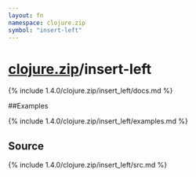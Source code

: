 ```yaml
---
layout: fn
namespace: clojure.zip
symbol: "insert-left"
---
```


# [clojure.zip](../)/insert-left

{% include 1.4.0/clojure.zip/insert_left/docs.md %}

##Examples

{% include 1.4.0/clojure.zip/insert_left/examples.md %}
## Source
{% include 1.4.0/clojure.zip/insert_left/src.md %}

